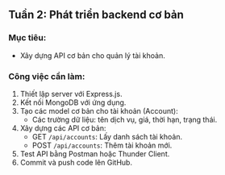 ## Tuần 2: Phát triển backend cơ bản

### Mục tiêu:
- Xây dựng API cơ bản cho quản lý tài khoản.

### Công việc cần làm:
1. Thiết lập server với Express.js.
2. Kết nối MongoDB với ứng dụng.
3. Tạo các model cơ bản cho tài khoản (Account):
   - Các trường dữ liệu: tên dịch vụ, giá, thời hạn, trạng thái.
4. Xây dựng các API cơ bản:
   - GET `/api/accounts`: Lấy danh sách tài khoản.
   - POST `/api/accounts`: Thêm tài khoản mới.
5. Test API bằng Postman hoặc Thunder Client.
6. Commit và push code lên GitHub.